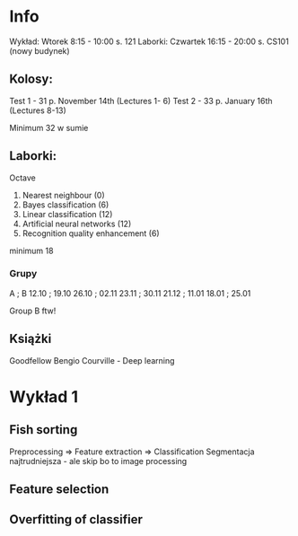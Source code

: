 # Info
Wykład: Wtorek 8:15 - 10:00 s. 121
Laborki: Czwartek 16:15 - 20:00 s. CS101 (nowy budynek)

## Kolosy:
Test 1 - 31 p. November 14th (Lectures 1- 6)
Test 2 - 33 p. January 16th (Lectures 8-13)

Minimum 32 w sumie

## Laborki:
Octave

1. Nearest neighbour (0)
2. Bayes classification (6)
3. Linear classification (12)
4. Artificial neural networks (12)
5. Recognition quality enhancement (6)

minimum 18

### Grupy
A     ; B
12.10 ; 19.10
26.10 ; 02.11
23.11 ; 30.11
21.12 ; 11.01
18.01 ; 25.01

Group B ftw!

## Książki
Goodfellow Bengio Courville - Deep learning

# Wykład 1
## Fish sorting
Preprocessing => Feature extraction => Classification
Segmentacja najtrudniejsza - ale skip bo to image processing

## Feature selection
## Overfitting of classifier

